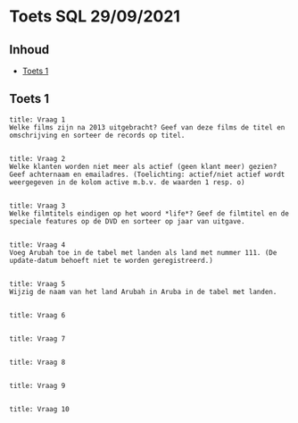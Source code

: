 # Toets SQL 29/09/2021

## Inhoud

- [Toets 1](#Toets%201)

## Toets 1

```ad-quote
title: Vraag 1
Welke films zijn na 2013 uitgebracht? Geef van deze films de titel en omschrijving en sorteer de records op titel.
```

```sql

```

```ad-quote
title: Vraag 2
Welke klanten worden niet meer als actief (geen klant meer) gezien? Geef achternaam en emailadres. (Toelichting: actief/niet actief wordt weergegeven in de kolom active m.b.v. de waarden 1 resp. o)
```

```sql

```

```ad-quote
title: Vraag 3
Welke filmtitels eindigen op het woord *life*? Geef de filmtitel en de speciale features op de DVD en sorteer op jaar van uitgave.
```

```sql

```

```ad-quote
title: Vraag 4
Voeg Arubah toe in de tabel met landen als land met nummer 111. (De update-datum behoeft niet te worden geregistreerd.)
```

```sql

```

```ad-quote
title: Vraag 5
Wijzig de naam van het land Arubah in Aruba in de tabel met landen.
```

```sql

```

```ad-quote
title: Vraag 6

```

```sql

```

```ad-quote
title: Vraag 7

```

```sql

```

```ad-quote
title: Vraag 8

```

```sql

```

```ad-quote
title: Vraag 9

```

```sql

```

```ad-quote
title: Vraag 10

```

```sql

```